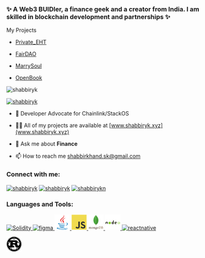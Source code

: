  
<h3 align="left">✨ A Web3 BUIDler, a finance geek and a creator from India. I am skilled in blockchain development and partnerships ✨</h3>
My Projects

- [Private_EHT](https://github.com/shabbiryk/Private_EHT)

- [FairDAO](https://github.com/shabbiryk/FairDAO) 

- [MarrySoul](https://marry-soul.vercel.app/)

- [OpenBook](https://shabbiryk.xyz/openshelf)



<p align="left"> <img src="https://komarev.com/ghpvc/?username=shabbiryk&label=Profile%20views&color=0e75b6&style=flat" alt="shabbiryk" /> </p>

<p align="left"> <a href="https://twitter.com/shabbiryk" target="blank"><img src="https://img.shields.io/twitter/follow/shabbiryk?logo=twitter&style=for-the-badge" alt="shabbiryk" /></a> </p>
<!-- <img align='right' src="https://media2.giphy.com/media/3pTZ5pUYLUHh6/giphy.gif?cid=ecf05e47qztdtr5j5zmu561r9wv8ojwced5iy14s4gpinqj9&rid=giphy.gif&ct=s"> -->

- 🔭 Developer Advocate for Chainlink/StackOS

- 👨‍💻 All of my projects are available at [www.shabbiryk.xyz](www.shabbiryk.xyz)

- 💬 Ask me about **Finance**

- 📫 How to reach me shabbirkhand.sk@gmail.com

<h3 align="left">Connect with me:</h3>
<p align="left">
<a href="https://twitter.com/shabbiryk" target="blank"><img align="center" src="https://raw.githubusercontent.com/rahuldkjain/github-profile-readme-generator/master/src/images/icons/Social/twitter.svg" alt="shabbiryk" height="30" width="40" /></a>
<a href="https://linkedin.com/in/shabbiryk" target="blank"><img align="center" src="https://raw.githubusercontent.com/rahuldkjain/github-profile-readme-generator/master/src/images/icons/Social/linked-in-alt.svg" alt="shabbiryk" height="30" width="40" /></a>
<a href="https://instagram.com/shabbiryk" target="blank"><img align="center" src="https://raw.githubusercontent.com/rahuldkjain/github-profile-readme-generator/master/src/images/icons/Social/instagram.svg" alt="shabbirykn" height="30" width="40" /></a>
</p>
<h3 align="left">Languages and Tools:</h3>
<p align="left"> 
 <a href="https://docs.soliditylang.org/en/v0.8.15/" target="_blank" rel="noreferrer"> <img src="https://img.shields.io/badge/Solidity-%23363636.svg?style=for-the-badge&logo=solidity&logoColor=white" alt="Solidity" width="40" height="40"/> </a> 
<a href="https://www.figma.com/" target="_blank" rel="noreferrer"> <img src="https://www.vectorlogo.zone/logos/figma/figma-icon.svg" alt="figma" width="40" height="40"/> </a> <a href="https://www.java.com" target="_blank" rel="noreferrer"> <img src="https://raw.githubusercontent.com/devicons/devicon/master/icons/java/java-original.svg" alt="java" width="40" height="40"/> </a> <a href="https://developer.mozilla.org/en-US/docs/Web/JavaScript" target="_blank" rel="noreferrer"> <img src="https://raw.githubusercontent.com/devicons/devicon/master/icons/javascript/javascript-original.svg" alt="javascript" width="40" height="40"/> </a> <a href="https://www.mongodb.com/" target="_blank" rel="noreferrer"> <img src="https://raw.githubusercontent.com/devicons/devicon/master/icons/mongodb/mongodb-original-wordmark.svg" alt="mongodb" width="40" height="40"/> </a> <a href="https://nodejs.org" target="_blank" rel="noreferrer"> <img src="https://raw.githubusercontent.com/devicons/devicon/master/icons/nodejs/nodejs-original-wordmark.svg" alt="nodejs" width="40" height="40"/> </a> <a href="https://reactnative.dev/" target="_blank" rel="noreferrer"> <img src="https://reactnative.dev/img/header_logo.svg" alt="reactnative" width="40" height="40"/> </a> <a href="https://www.rust-lang.org" target="_blank" rel="noreferrer">

<img src="https://raw.githubusercontent.com/devicons/devicon/master/icons/rust/rust-plain.svg" alt="rust" width="40" height="40"/> </a> 
 </p>


<!---<p><img align="center" src="https://github-readme-streak-stats.herokuapp.com/?user=shabbiryk&" alt="shabbiryk" /></p>-->
